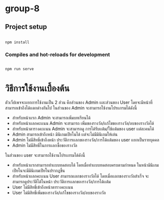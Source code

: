 # group-8


## Project setup

```

npm install

```

  

### Compiles and hot-reloads for development

```

npm run serve

```

# วิธีการใช้งานเบื้องต้น

ตัวเว็ปเพจจะเเยกการใช้งานเป็น 2 ส่วน คือส่วนของ Admin เเละส่วนของ User โดยจะมีหน้าที่สามารถเข้าถึงได้เเตกต่างกันไป
ในส่วนของ Admin จะสามารถใช้งานโปรเเกรมได้ดังนี้
- สำหรับหน้าเเรก Admin จะสามารถเพิ่มบทเรียนได้
- สำหรับหน้าเเลกคะเเนน Admin จะสามารถ เพิ่มของรางวัล/เเก้ไขของรางวัล/ลบของรางวัลได้
- สำหรับหน้าตารางคะเเนน Admin จะสามารถดู การได้รับเเต้ม/ใช้เเต้มของ user เเต่ละคนได้
- Admin สามารถเข้าถึงหน้า มินิเกมเปียโนได้ เเต่จะไม่มีมินิเกมให้เล่น
- Admin ไม่มีสิทธิ์เข้าถึงหน้า ประวัติการเเลกของรางวัล/การได้เเต้มของ user เเยกเป็นรายบุคคล
- Admin ไม่มีสิทธิ์ในการเเลกซื้อของรางวัล


ในส่วนของ user จะสามารถใช้งานโปรเเกรมได้ดังนี้
- สำหรับหน้าเเรกสามารถทำเเบบทดสอบได้ โดยเมื่อทำเเบบทดสอบครบตามกำหนด ในหน้ามินิเกมเปียโนจะมีมินิเกมเปียโนปรากฎขึ้น
- สำหรับหน้าเเลกคะเเนน User สามารถเเลกของรางวัลได้ โดยเมื่อเเลกของรางวัลสำเร็จ จะสามารถดูประวัติได้ในหน้า ประวัติการเเลกของรางวัล/การได้เเต้ม
- User ไม่มีสิทธิ์เข้าถึงหน้าตารางคะเเนน
- User ไม่มิสิทธิ์เพิ่มของรางวัล/เเก้ไขของรางวัล/ลบของรางวัล
